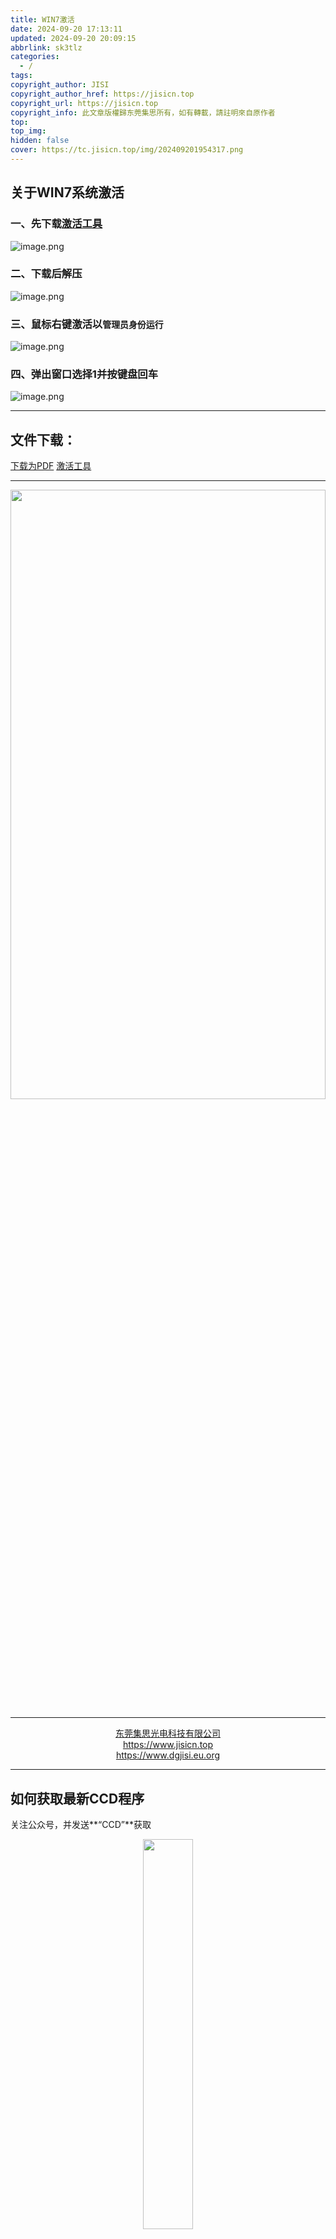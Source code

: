 ```yaml
---
title: WIN7激活
date: 2024-09-20 17:13:11
updated: 2024-09-20 20:09:15
abbrlink: sk3tlz
categories:
  - /
tags: 
copyright_author: JISI
copyright_author_href: https://jisicn.top
copyright_url: https://jisicn.top
copyright_info: 此文章版權歸东莞集思所有，如有轉載，請註明來自原作者
top: 
top_img: 
hidden: false
cover: https://tc.jisicn.top/img/202409201954317.png
---
```


## 关于WIN7系统激活
<div STYLE="page-break-after: always;"></div>

### 一、先下载[激活工具](https://jisi.lanzout.com/iJZUd23nk9ra)

![image.png](https://tc.jisicn.top/img/202407061023574.png)

### 二、下载后解压

![image.png](https://tc.jisicn.top/img/202407061024002.png)
<!-- 分割 --><div STYLE="page-break-after: always;"></div>

### 三、鼠标右键激活以`管理员身份运行`

![image.png](https://tc.jisicn.top/img/202407061025384.png)

### 四、弹出窗口选择1并按键盘回车

![image.png](https://tc.jisicn.top/img/202407061027990.png)

---

## 文件下载：
[下载为PDF]()          [激活工具](https://jisi.lanzout.com/iJZUd23nk9ra)

---

<div align="center"><img src="https://tc.jisicn.top/img/202405031228351.jpeg" width="100%" height="50%"></img></div>

---

<center><a href="https://www.jisicn.top" target="_blank">东莞集思光电科技有限公司</a></center>
<center><a href="https://www.jisicn.top" target="_blank">https://www.jisicn.top</a></center>
<center><a href="Https://www.dgjisi.eu.org" target="_blank">https://www.dgjisi.eu.org</a></center>

----

## 如何获取最新CCD程序
关注公众号，并发送**“CCD”**获取

<div align="center">
    <img src="https://tc.jisicn.top/img/202404251607047.png" width="40%" height="40%"></img>
</div>

------

<div align='center' ><font size='50'>END THANKS</font></div>
<div align='center'><font size='3'><b>联系人：周生  18029199900 「dgjisi@foxmail.com」</b></font></div>